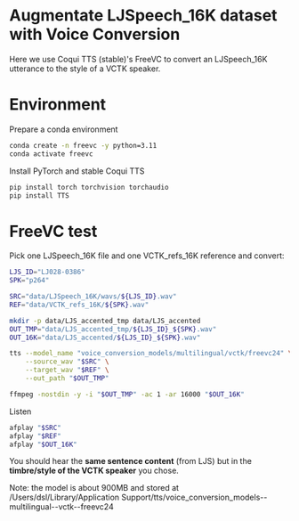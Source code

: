 # Augmentate LJSpeech_16K dataset with Voice Conversion

Here we use Coqui TTS (stable)'s FreeVC to convert an LJSpeech_16K utterance 
to the style of a VCTK speaker.

# Environment

Prepare a conda environment
```bash
conda create -n freevc -y python=3.11
conda activate freevc
```

Install PyTorch and stable Coqui TTS
```bash
pip install torch torchvision torchaudio
pip install TTS
```

# FreeVC test

Pick one LJSpeech_16K file and one VCTK_refs_16K reference and convert:

```bash
LJS_ID="LJ028-0386"
SPK="p264"

SRC="data/LJSpeech_16K/wavs/${LJS_ID}.wav"
REF="data/VCTK_refs_16K/${SPK}.wav"

mkdir -p data/LJS_accented_tmp data/LJS_accented
OUT_TMP="data/LJS_accented_tmp/${LJS_ID}_${SPK}.wav"
OUT_16K="data/LJS_accented/${LJS_ID}_${SPK}.wav"

tts --model_name "voice_conversion_models/multilingual/vctk/freevc24" \
    --source_wav "$SRC" \
    --target_wav "$REF" \
    --out_path "$OUT_TMP"

ffmpeg -nostdin -y -i "$OUT_TMP" -ac 1 -ar 16000 "$OUT_16K"
```

Listen
```bash
afplay "$SRC"
afplay "$REF"
afplay "$OUT_16K"
```

You should hear the **same sentence content** (from LJS) but in the **timbre/style of the VCTK speaker** you chose.

Note: the model is about 900MB and stored at /Users/dsl/Library/Application Support/tts/voice_conversion_models--multilingual--vctk--freevc24
